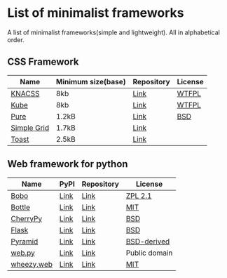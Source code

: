 List of minimalist frameworks
=========================
A list of minimalist frameworks(simple and lightweight). All in alphabetical order.

## CSS Framework
Name | Minimum size(base) | Repository | License
--- | --- | --- | ---
[KNACSS](http://knacss.com/) | 8kb | [Link](http://knacss.com/knacss.html) | [WTFPL](https://en.wikipedia.org/wiki/WTFPL)
[Kube](http://imperavi.com/kube/) | 8kb | [Link](http://knacss.com/knacss.html) | [WTFPL](https://en.wikipedia.org/wiki/WTFPL)
[Pure](http://purecss.io/) | 1.2kB | [Link](https://github.com/yui/pure/) | [BSD](https://en.wikipedia.org/wiki/BSD_licenses)
[Simple Grid](http://thisisdallas.github.io/Simple-Grid/) | 1.7kB | [Link](https://github.com/ThisIsDallas/Simple-Grid) | 
[Toast](https://daneden.me/toast/) | 2.5kB | [Link](https://github.com/daneden/Toast) | 

## Web framework for python
Name |  PyPI | Repository | License
--- | --- | --- | ---
[Bobo](http://bobo.digicool.com/) | [Link](https://pypi.python.org/pypi/bobo) | [Link](https://github.com/zopefoundation/bobo) | [ZPL 2.1](https://en.wikipedia.org/wiki/Zope_Public_License)
[Bottle](http://bottlepy.org/docs/dev/) | [Link](https://pypi.python.org/pypi/bottle) | [Link](https://github.com/defnull/bottle) | [MIT](https://en.wikipedia.org/wiki/MIT_License)
[CherryPy](http://www.cherrypy.org/) | [Link](https://pypi.python.org/pypi/CherryPy) | [Link](https://bitbucket.org/cherrypy/cherrypy/overview) | [BSD](https://en.wikipedia.org/wiki/BSD_licenses)
[Flask](http://flask.pocoo.org/) | [Link](https://pypi.python.org/pypi/Flask) | [Link](https://github.com/mitsuhiko/flask) | [BSD](https://en.wikipedia.org/wiki/BSD_licenses)
[Pyramid](http://www.pylonsproject.org/) | [Link](https://pypi.python.org/pypi/pyramid) | [Link](https://github.com/Pylons/pyramid) | [BSD-derived](http://www.repoze.org/LICENSE.txt)
[web.py](http://webpy.org/) | [Link](https://pypi.python.org/pypi/web.py) | [Link](https://github.com/webpy/webpy) | Public domain
[wheezy.web](http://pythonhosted.org/wheezy.web/) | [Link](https://pypi.python.org/pypi/wheezy.web) | [Link](https://bitbucket.org/akorn/wheezy.web) | [MIT](https://en.wikipedia.org/wiki/MIT_License)
